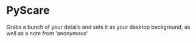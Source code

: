 # PyScare
Grabs a bunch of your details and sets it as your desktop background, as well as a note from 'anonymous'
